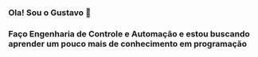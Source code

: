 ### Ola! Sou o Gustavo 👋
### Faço Engenharia de Controle e Automação e estou buscando aprender um pouco mais de conhecimento em programação

<!--
**gustavoldmf/gustavoldmf** is a ✨ _special_ ✨ repository because its `README.md` (this file) appears on your GitHub profile.

Here are some ideas to get you started:

- 🔭 I’m currently working on ...
- 🌱 I’m currently learning ...
- 👯 I’m looking to collaborate on ...
- 🤔 I’m looking for help with ...
- 💬 Ask me about ...
- 📫 How to reach me: ...
- 😄 Pronouns: ...
- ⚡ Fun fact: ...
-->
